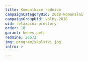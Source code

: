 ```yaml
---
title: Komunikace radnice
campaignCategoryUid: 2018-komunalni
campaignGroupUid: volby-2018
uid: relaxacni-prostory
order: 10
garant: benes.petr
redmine: 26672
img: program/skolstvi.jpg
intro: >

---
```


